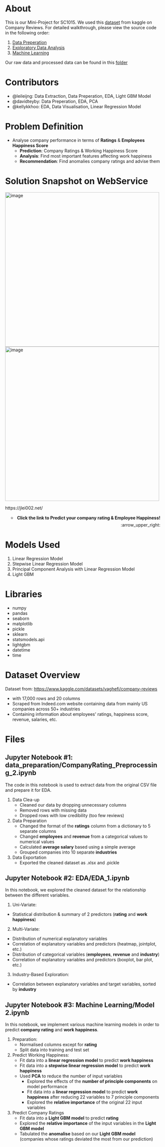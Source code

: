 # About

This is our Mini-Project for SC1015. We used this [dataset](https://www.kaggle.com/datasets/vaghefi/company-reviews) from kaggle on Company Reviews. For detailed walkthrough, please view the source code in the following order:

1. [Data Preperation](https://github.com/leileijng/CompanyRatings_DS/blob/main/data_preparation/CompanyRating_Preprocessing_2.ipynb)
2. [Exploratory Data Analysis](https://github.com/leileijng/CompanyRatings_DS/blob/main/EDA/EDA_1.ipynb)
3. [Machine Learning](https://github.com/leileijng/CompanyRatings_DS/blob/main/Machine%20Learning/Model%202.ipynb)

Our raw data and processed data can be found in this [folder](https://github.com/leileijng/CompanyRatings_DS/tree/main/dataset)

# Contributors
- @leileijng: Data Extraction, Data Preperation, EDA, Light GBM Model
- @davidteyby: Data Preperation, EDA, PCA
- @kellykkhoo: EDA, Data Visualisation, Linear Regression Model

# Problem Definition
- Analyse company performance in terms of **Ratings** & **Employees Happiness Score**
  - **Prediction**: Company Ratings & Working Happiness Score
  - **Analysis**: Find most important features affecting work happiness
  - **Recommendation**: Find anomalies company ratings and advise them

# Solution Snapshot on WebService
<p float="left">
  <img width="500" alt="image" src="https://user-images.githubusercontent.com/56954752/164966592-1e139d1f-7388-4194-bd54-0f84bac5fc3a.png">
  <img width="500" alt="image" src="https://user-images.githubusercontent.com/56954752/164966643-33bcc809-f736-4ced-8dd5-eaacab1bfd5b.png">
</p>
https://jlei002.net/
<p align="right">
  ⭐ &nbsp;&nbsp;<strong>Click the link to Predict your company rating & Employee Happiness!</strong> :arrow_upper_right:
</p>

# Models Used
1. Linear Regression Model
2. Stepwise Linear Regression Model
3. Principal Component Analysis with Linear Regression Model
4. Light GBM

# Libraries
- numpy
- pandas
- seaborn
- matplotlib
- pickle
- sklearn
- statsmodels.api
- lightgbm
- datetime
- time

# Dataset Overview
Dataset from:
https://www.kaggle.com/datasets/vaghefi/company-reviews
- with 17,000 rows and 20 columns
- Scraped from Indeed.com website containing data from mainly US companies across 50+ industries
- Containing information about employees' ratings, happiness score, revenue, salaries, etc.

# Files
## Jupyter Notebook #1: data_preparation/CompanyRating_Preprocessing_2.ipynb
The code in this notebook is used to extract data from the original CSV file and prepare it for EDA. 
1. Data Clea-up
    - Cleaned our data by dropping unnecessary columns
    - Removed rows with missing data 
    - Dropped rows with low credibility (too few reviews)
2. Data Preparation 
    - Changed the format of the **ratings** column from a dictionary to 5 separate columns
    - Changed **employees** and **revenue** from a categorical values to numerical values
    - Calculated **average salary** based using a simple average
    - Grouped companies into 10 separate **industries**
3. Data Exportation
    - Exported the cleaned dataset as .xlsx and .pickle

## Jupyter Notebook #2: EDA/EDA_1.ipynb
In this notebook, we explored the cleaned dataset for the relationship between the different variables.
1. Uni-Variate:
  - Statistical distribution & summary of 2 predictors (**rating** and **work happiness**)
2. Multi-Variate:
  - Distribution of numerical explanatory variables
  - Correlation of explanatory variables and predictors (heatmap, jointplot, etc.)
  - Distribution of categorical variables (**employees**, **revenue** and **industry**)
  - Correlation of explanatory variables and predictors (boxplot, bar plot, etc.)
3. Industry-Based Exploration:
  - Correlation between explanatory variables and target variables, sorted by **industry**

## Jupyter Notebook #3: Machine Learning/Model 2.ipynb
In this notebook, we implement various machine learning models in order to predict **company rating** and **work happiness**.
1. Preparation: 
   - Normalised columns except for **rating**
   - Split data into training and test set
2. Predict Working Happiness:
   - Fit data into a **linear regression model** to predict **work happiness**
   - Fit data into a **stepwise linear regression model** to predict **work happiness**
   - Used **PCA** to reduce the number of input variables
     - Explored the effects of the **number of principle components** on model performance
     - Fit data into a **linear regression model** to predict **work happiness** after reducing 22 variables to 7 principle components
     - Explored the **relative importance** of the original 22 input variables
3. Predict Company Ratings
   - Fit data into a **Light GBM model** to predict **rating**
   - Explored the **relative importance** of the input variables in the **Light GBM model**
   - Tabulated the **anomalise** based on our **Light GBM model** (companies whose ratings deviated the most from our prediction)

